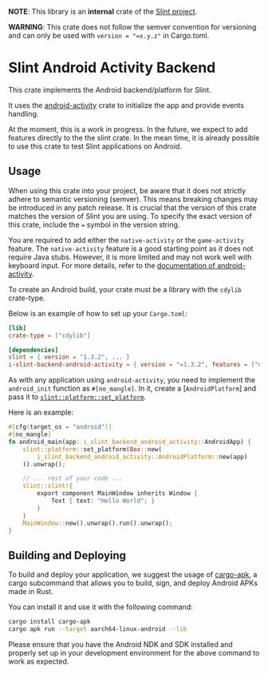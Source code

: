 <!-- Copyright © SixtyFPS GmbH <info@slint.dev> ; SPDX-License-Identifier: GPL-3.0-only OR LicenseRef-Slint-Royalty-free-1.1 OR LicenseRef-Slint-commercial -->
**NOTE**: This library is an **internal** crate of the [Slint project](https://slint.dev).

**WARNING**: This crate does not follow the semver convention for versioning and can
only be used with `version = "=x.y.z"` in Cargo.toml.

# Slint Android Activity Backend

This crate implements the Android backend/platform for Slint.

It uses the [android-activity](https://github.com/rust-mobile/android-activity) crate
to initialize the app and provide events handling.

At the moment, this is a work in progress. In the future, we expect to add features directly to the the slint crate.
In the mean time, it is already possible to use this crate to test Slint applications on Android.

## Usage

When using this crate into your project, be aware that it does not strictly adhere to semantic versioning (semver).
This means breaking changes may be introduced in any patch release.
It is crucial that the version of this crate matches the version of Slint you are using.
To specify the exact version of this crate, include the `=` symbol in the version string.

You are required to add either the `native-activity` or the `game-activity` feature.
The `native-activity` feature is a good starting point as it does not require Java stubs.
However, it is more limited and may not work well with keyboard input.
For more details, refer to the [documentation of android-activity](https://github.com/rust-mobile/android-activity#should-i-use-nativeactivity-or-gameactivity).

To create an Android build, your crate must be a library with the `cdylib` crate-type.

Below is an example of how to set up your `Cargo.toml`:

```toml
[lib]
crate-type = ["cdylib"]

[dependencies]
slint = { version = "1.3.2", ... }
i-slint-backend-android-activity = { version = "=1.3.2", features = ["native-activity"] }
```

As with any application using `android-activity`, you need to implement the `android_init` function as `#[no_mangle]`.
In it, create a [`AndroidPlatform`] and pass it to [`slint::platform::set_platform`](`i_slint_core::platform::set_platform`).

Here is an example:

```rust
#[cfg(target_os = "android")]
#[no_mangle]
fn android_main(app: i_slint_backend_android_activity::AndroidApp) {
    slint::platform::set_platform(Box::new(
        i_slint_backend_android_activity::AndroidPlatform::new(app)
    )).unwrap();

    // ... rest of your code ...
    slint::slint!{
        export component MainWindow inherits Window {
            Text { text: "Hello World"; }
        }
    }
    MainWindow::new().unwrap().run().unwrap();
}
```

## Building and Deploying

To build and deploy your application, we suggest the usage of [cargo-apk](https://github.com/rust-mobile/cargo-apk),
a cargo subcommand that allows you to build, sign, and deploy Android APKs made in Rust.

You can install it and use it with the following command:

```sh
cargo install cargo-apk
cargo apk run --target aarch64-linux-android --lib
```

Please ensure that you have the Android NDK and SDK installed and properly set up in your development environment for the above command to work as expected.
